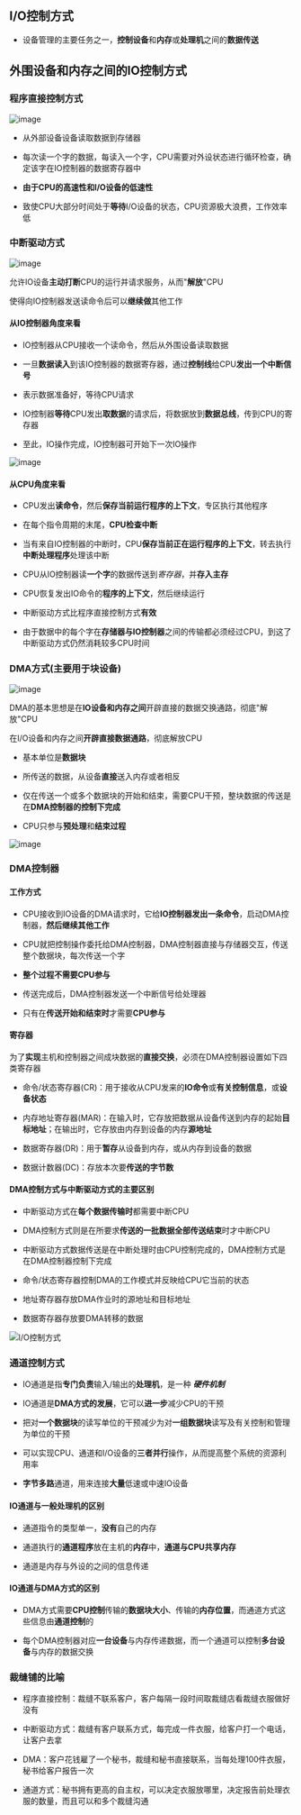 ## I/O控制方式

- 设备管理的主要任务之一，**控制设备**和**内存**或**处理机**之间的**数据传送**

## 外围设备和内存之间的IO控制方式

### 程序直接控制方式

![image](https://github.com/YC-L/Postgraduate-examination/blob/Operating-System/imgs/Program-direct-control.png)

- 从外部设备设备读取数据到存储器

- 每次读一个字的数据，每读入一个字，CPU需要对外设状态进行循环检查，确定该字在IO控制器的数据寄存器中

- **由于CPU的高速性和I/O设备的低速性**

- 致使CPU大部分时间处于**等待**I/O设备的状态，CPU资源极大浪费，工作效率低

### 中断驱动方式

![image](https://github.com/YC-L/Postgraduate-examination/blob/Operating-System/imgs/Interrupt-drive-mode.png)


允许IO设备**主动打断**CPU的运行并请求服务，从而"**解放**"CPU

使得向IO控制器发送读命令后可以**继续做**其他工作

#### 从IO控制器角度来看

- IO控制器从CPU接收一个读命令，然后从外围设备读取数据

- 一旦**数据读入**到该IO控制器的数据寄存器，通过**控制线**给CPU**发出一个中断信号**

- 表示数据准备好，等待CPU请求

- IO控制器**等待**CPU发出**取数据**的请求后，将数据放到**数据总线**，传到CPU的寄存器

- 至此，IO操作完成，IO控制器可开始下一次IO操作

![image](https://github.com/YC-L/Postgraduate-examination/blob/Operating-System/imgs/Interrupt-drive-mode-1.png)

#### 从CPU角度来看

- CPU发出**读命令**，然后**保存当前运行程序的上下文**，专区执行其他程序

- 在每个指令周期的末尾，**CPU检查中断**

- 当有来自IO控制器的中断时，CPU**保存当前正在运行程序的上下文**，转去执行**中断处理程序**处理该中断

- CPU从IO控制器读**一个字**的数据传送到*寄存器*，并**存入主存**

- CPU恢复发出IO命令的**程序的上下文**，然后继续运行

- 中断驱动方式比程序直接控制方式**有效**

- 由于数据中的每个字在**存储器与IO控制器**之间的传输都必须经过CPU，到这了中断驱动方式仍然消耗较多CPU时间

### DMA方式(主要用于块设备)

![image](https://github.com/YC-L/Postgraduate-examination/blob/Operating-System/imgs/DMA.png)

DMA的基本思想是在**IO设备和内存之间**开辟直接的数据交换通路，彻底"解放"CPU

在I/O设备和内存之间**开辟直接数据通路**，彻底解放CPU

- 基本单位是**数据块**

- 所传送的数据，从设备**直接**送入内存或者相反

- 仅在传送一个或多个数据块的开始和结束，需要CPU干预，整块数据的传送是在**DMA控制器的控制下完成**

- CPU只参与**预处理**和**结束过程**

![image](https://github.com/YC-L/Postgraduate-examination/blob/Operating-System/imgs/DMA-controller-composition.png)

### DMA控制器

#### 工作方式

- CPU接收到IO设备的DMA请求时，它给**IO控制器发出一条命令**，启动DMA控制器，**然后继续其他工作**

- CPU就把控制操作委托给DMA控制器，DMA控制器直接与存储器交互，传送整个数据块，每次传送一个字

- **整个过程不需要CPU参与**

- 传送完成后，DMA控制器发送一个中断信号给处理器

- 只有在**传送开始和结束时**才需要**CPU参与**

#### 寄存器

为了**实现**主机和控制器之间成块数据的**直接交换**，必须在DMA控制器设置如下四类寄存器

- 命令/状态寄存器(CR)：用于接收从CPU发来的**IO命令**或**有关控制信息**，或**设备状态**

- 内存地址寄存器(MAR)：在输入时，它存放把数据从设备传送到内存的起始**目标地址**；在输出时，它存放由内存到设备的内存**源地址**

- 数据寄存器(DR)：用于**暂存**从设备到内存，或从内存到设备的数据

- 数据计数器(DC)：存放本次要**传送的字节数**

#### DMA控制方式与中断驱动方式的主要区别

- 中断驱动方式在**每个数据传输时**都需要中断CPU

- DMA控制方式则是在所要求**传送的一批数据全部传送结束**时才中断CPU

- 中断驱动方式数据传送是在中断处理时由CPU控制完成的，DMA控制方式是在DMA控制器控制下完成

- 命令/状态寄存器控制DMA的工作模式并反映给CPU它当前的状态

- 地址寄存器存放DMA作业时的源地址和目标地址

- 数据寄存器存放要DMA转移的数据

![I/O控制方式](https://github.com/YC-L/Postgraduate-examination/blob/Operating-System/imgs/IO%E6%8E%A7%E5%88%B6%E6%96%B9%E5%BC%8F.png "I/O控制方式")

### 通道控制方式

- IO通道是指**专门负责**输入/输出的**处理机**，是一种 ***硬件机制***

- IO通道是**DMA方式的发展**，它可以**进一步**减少CPU的干预

- 把对**一个数据块**的读写单位的干预减少为对**一组数据块**读写及有关控制和管理为单位的干预

- 可以实现CPU、通道和I/O设备的**三者并行**操作，从而提高整个系统的资源利用率

- **字节多路**通道，用来连接**大量**低速或中速IO设备

#### IO通道与一般处理机的区别

- 通道指令的类型单一，**没有**自己的内存

- 通道执行的**通道程序**放在主机的**内存**中，**通道与CPU共享内存**

- 通道是内存与外设的之间的信息传递

#### IO通道与DMA方式的区别

- DMA方式需要**CPU控制**传输的**数据块大小**、传输的**内存位置**，而通道方式这些信息由**通道控制**的

- 每个DMA控制器对应**一台设备**与内存传递数据，而一个通道可以控制**多台设备**与内存的数据交换

### 裁缝铺的比喻

- 程序直接控制：裁缝不联系客户，客户每隔一段时间取裁缝店看裁缝衣服做好没有

- 中断驱动方式：裁缝有客户联系方式，每完成一件衣服，给客户打一个电话，让客户去拿

- DMA：客户花钱雇了一个秘书，裁缝和秘书直接联系，当每处理100件衣服，秘书给客户报告一次

- 通道方式：秘书拥有更高的自主权，可以决定衣服放哪里，决定报告前处理衣服的数量，而且可以和多个裁缝沟通








